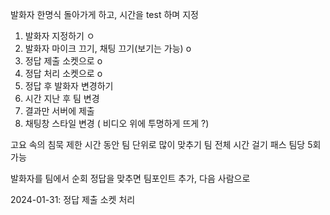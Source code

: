 발화자 한명식 돌아가게 하고, 시간을 test 하며 지정

1. 발화자 지정하기 ㅇ
2. 발화자 마이크 끄기, 채팅 끄기(보기는 가능) o
3. 정답 제출 소켓으로 o
4. 정답 처리 소켓으로 o
5. 정답 후 발화자 변경하기
6. 시간 지난 후 팀 변경
7. 결과만 서버에 제출
8. 채팅창 스타일 변경 ( 비디오 위에 투명하게 뜨게 ?)

고요 속의 침묵
제한 시간 동안 팀 단위로 많이 맞추기
팀 전체 시간 걸기
패스 팀당 5회 가능

발화자를 팀에서 순회
정답을 맞추면 팀포인트 추가, 다음 사람으로

2024-01-31: 정답 제출 소켓 처리
